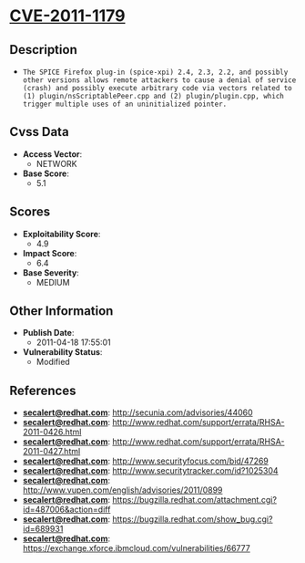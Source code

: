 
# [CVE-2011-1179](http://secunia.com/advisories/44060)

## Description

- `The SPICE Firefox plug-in (spice-xpi) 2.4, 2.3, 2.2, and possibly other versions allows remote attackers to cause a denial of service (crash) and possibly execute arbitrary code via vectors related to (1) plugin/nsScriptablePeer.cpp and (2) plugin/plugin.cpp, which trigger multiple uses of an uninitialized pointer.`

## Cvss Data

- **Access Vector**:
  - NETWORK
- **Base Score**:
  - 5.1

## Scores

- **Exploitability Score**:
  - 4.9
- **Impact Score**:
  - 6.4
- **Base Severity**:
  - MEDIUM

## Other Information

- **Publish Date**:
  - 2011-04-18 17:55:01
- **Vulnerability Status**:
  - Modified

## References

- **secalert@redhat.com**: http://secunia.com/advisories/44060
- **secalert@redhat.com**: http://www.redhat.com/support/errata/RHSA-2011-0426.html
- **secalert@redhat.com**: http://www.redhat.com/support/errata/RHSA-2011-0427.html
- **secalert@redhat.com**: http://www.securityfocus.com/bid/47269
- **secalert@redhat.com**: http://www.securitytracker.com/id?1025304
- **secalert@redhat.com**: http://www.vupen.com/english/advisories/2011/0899
- **secalert@redhat.com**: https://bugzilla.redhat.com/attachment.cgi?id=487006&action=diff
- **secalert@redhat.com**: https://bugzilla.redhat.com/show_bug.cgi?id=689931
- **secalert@redhat.com**: https://exchange.xforce.ibmcloud.com/vulnerabilities/66777
